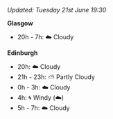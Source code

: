 *Updated: Tuesday 21st June 19:30*

**Glasgow**

* 20h - 7h: :cloud: Cloudy

**Edinburgh**

* 20h: :cloud: Cloudy
* 21h - 23h: :partly_sunny: Partly Cloudy
* 0h - 3h: :cloud: Cloudy
* 4h: :cyclone: Windy (:cloud:)
* 5h - 7h: :cloud: Cloudy
